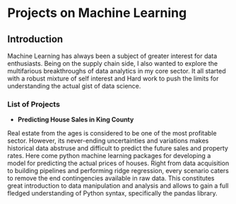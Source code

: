# Projects on Machine Learning

## Introduction
Machine Learning has always been a subject of greater interest for data enthusiasts. Being on the supply chain side, I also wanted to explore the multifarious breakthroughs of data analytics in my core sector. It all started with a robust mixture of self interest and Hard work to push the limits for understanding the actual gist of data science. 

### List of Projects
- __Predicting House Sales in King County__

Real estate from the ages is considered to be one of the most profitable sector. However, its never-ending uncertainties and variations makes historical data abstruse and difficult to predict the future sales and property rates. Here come python machine learning packages for developing a model for predicting the actual prices of houses. Right from data acquisition to building pipelines and performing ridge regression, every scenario caters to remove the end contingencies available in raw data. This constitutes great introduction to data manipulation and analysis  and allows to gain a full fledged  understanding of Python syntax, specifically the pandas library.
